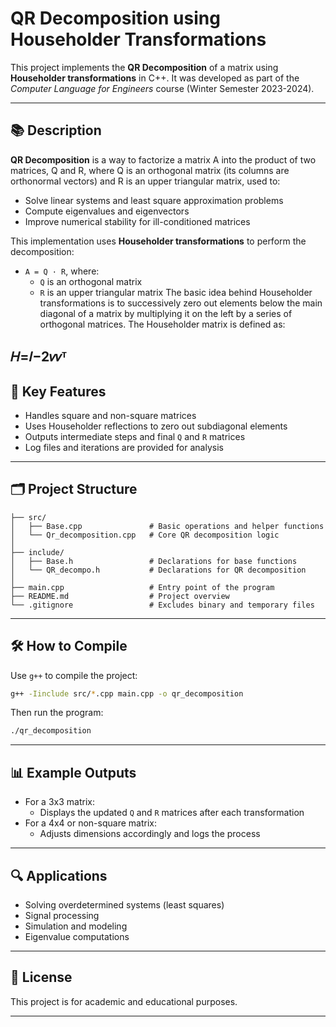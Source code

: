 # QR Decomposition using Householder Transformations

This project implements the **QR Decomposition** of a matrix using **Householder transformations** in C++. It was developed as part of the *Computer Language for Engineers* course (Winter Semester 2023-2024).

---

## 📚 Description

**QR Decomposition** is a way to factorize a matrix A into the product of two matrices, Q and R, where Q is an orthogonal matrix (its columns are orthonormal vectors) and R is an upper triangular matrix, used to:
- Solve linear systems and least square approximation problems
- Compute eigenvalues and eigenvectors
- Improve numerical stability for ill-conditioned matrices

This implementation uses **Householder transformations** to perform the decomposition:
- `A = Q · R`, where:
  - `Q` is an orthogonal matrix
  - `R` is an upper triangular matrix
The basic idea behind Householder transformations is to successively zero out elements below the main diagonal of a matrix by multiplying it on the left by a series of orthogonal matrices.
The Householder matrix is defined as:

𝐻=𝐼−2𝑣𝑣ᵀ
---

## 🧠 Key Features

- Handles square and non-square matrices
- Uses Householder reflections to zero out subdiagonal elements
- Outputs intermediate steps and final `Q` and `R` matrices
- Log files and iterations are provided for analysis

---

## 🗂 Project Structure

```
├── src/
│   ├── Base.cpp               # Basic operations and helper functions
│   └── Qr_decomposition.cpp   # Core QR decomposition logic
│
├── include/
│   ├── Base.h                 # Declarations for base functions
│   └── QR_decompo.h           # Declarations for QR decomposition
│
├── main.cpp                   # Entry point of the program
├── README.md                  # Project overview
└── .gitignore                 # Excludes binary and temporary files
```

---

## 🛠 How to Compile

Use `g++` to compile the project:

```bash
g++ -Iinclude src/*.cpp main.cpp -o qr_decomposition
```

Then run the program:

```bash
./qr_decomposition
```

---

## 📊 Example Outputs

- For a 3x3 matrix:
  - Displays the updated `Q` and `R` matrices after each transformation
- For a 4x4 or non-square matrix:
  - Adjusts dimensions accordingly and logs the process

---

## 🔍 Applications

- Solving overdetermined systems (least squares)
- Signal processing
- Simulation and modeling
- Eigenvalue computations

---

## 📄 License

This project is for academic and educational purposes.

---